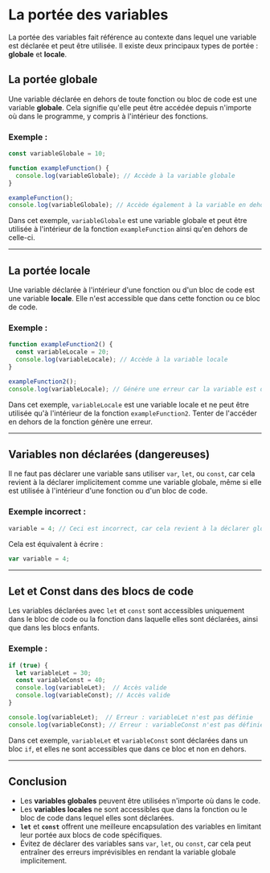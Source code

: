 # La portée des variables

La portée des variables fait référence au contexte dans lequel une variable est déclarée et peut être utilisée. Il existe deux principaux types de portée : **globale** et **locale**.

## La portée globale

Une variable déclarée en dehors de toute fonction ou bloc de code est une variable **globale**. Cela signifie qu'elle peut être accédée depuis n'importe où dans le programme, y compris à l'intérieur des fonctions.

### Exemple :

```javascript
const variableGlobale = 10;

function exampleFunction() {
  console.log(variableGlobale); // Accède à la variable globale
}

exampleFunction();
console.log(variableGlobale); // Accède également à la variable en dehors de la fonction
```

Dans cet exemple, `variableGlobale` est une variable globale et peut être utilisée à l'intérieur de la fonction `exampleFunction` ainsi qu'en dehors de celle-ci.

---

## La portée locale

Une variable déclarée à l'intérieur d'une fonction ou d'un bloc de code est une variable **locale**. Elle n'est accessible que dans cette fonction ou ce bloc de code.

### Exemple :

```javascript
function exampleFunction2() {
  const variableLocale = 20;
  console.log(variableLocale); // Accède à la variable locale
}

exampleFunction2();
console.log(variableLocale); // Génére une erreur car la variable est déclarée dans la fonction
```

Dans cet exemple, `variableLocale` est une variable locale et ne peut être utilisée qu'à l'intérieur de la fonction `exampleFunction2`. Tenter de l'accéder en dehors de la fonction génère une erreur.

---

## Variables non déclarées (dangereuses)

Il ne faut pas déclarer une variable sans utiliser `var`, `let`, ou `const`, car cela revient à la déclarer implicitement comme une variable globale, même si elle est utilisée à l'intérieur d'une fonction ou d'un bloc de code.

### Exemple incorrect :

```javascript
variable = 4; // Ceci est incorrect, car cela revient à la déclarer globalement
```

Cela est équivalent à écrire :

```javascript
var variable = 4;
```

---

## Let et Const dans des blocs de code

Les variables déclarées avec `let` et `const` sont accessibles uniquement dans le bloc de code ou la fonction dans laquelle elles sont déclarées, ainsi que dans les blocs enfants.

### Exemple :

```javascript
if (true) {
  let variableLet = 30;
  const variableConst = 40;
  console.log(variableLet);  // Accès valide
  console.log(variableConst); // Accès valide
}

console.log(variableLet);  // Erreur : variableLet n'est pas définie
console.log(variableConst); // Erreur : variableConst n'est pas définie
```

Dans cet exemple, `variableLet` et `variableConst` sont déclarées dans un bloc `if`, et elles ne sont accessibles que dans ce bloc et non en dehors.

---

## Conclusion

- Les **variables globales** peuvent être utilisées n'importe où dans le code.
- Les **variables locales** ne sont accessibles que dans la fonction ou le bloc de code dans lequel elles sont déclarées.
- **`let`** et **`const`** offrent une meilleure encapsulation des variables en limitant leur portée aux blocs de code spécifiques.
- Évitez de déclarer des variables sans `var`, `let`, ou `const`, car cela peut entraîner des erreurs imprévisibles en rendant la variable globale implicitement.
```